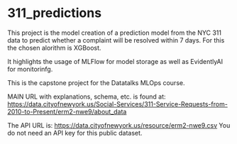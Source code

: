 # 311_predictions

This project is the model creation of a prediction model from the NYC 311 data to predict whether a complaint will be resolved within 7 days. For this the chosen alorithm is XGBoost. 

It highlights the usage of MLFlow for model storage as well as EvidentlyAI for monitorinfg. 

This is the capstone project for the Datatalks MLOps course. 


MAIN URL with explanations, schema, etc. is found at: https://data.cityofnewyork.us/Social-Services/311-Service-Requests-from-2010-to-Present/erm2-nwe9/about_data

The API URL is: https://data.cityofnewyork.us/resource/erm2-nwe9.csv
You do not need an API key for this public dataset.
